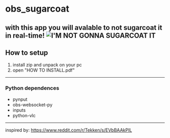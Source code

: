 # obs_sugarcoat
with this app you will avalable to not sugarcoat it in real-time!
![I'M NOT GONNA SUGARCOAT IT](https://external-content.duckduckgo.com/iu/?u=https%3A%2F%2Fi.kym-cdn.com%2Fentries%2Ficons%2Fmobile%2F000%2F041%2F917%2Fimnotgonnasugarcoatit1.jpg&f=1&nofb=1&ipt=ff30e151cc9e1e98c7a3f45d5a0d03a0d029c676840b290f0358f3b13826df4a)
---
## How to setup
1. install zip and unpack on your pc
2. open "HOW TO INSTALL.pdf"
---
### Python dependences
- pynput
- obs-websocket-py
- inputs
- python-vlc
---
inspired by: https://www.reddit.com/r/Tekken/s/EVbBAAkPIL
